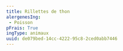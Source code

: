 ```yaml
---
title: Rillettes de thon
alergenesIng:
 - Poisson
pFrais: True
ingType: animaux
uuid: de079bed-14cc-4222-95c8-2ced0abb7446
---
```

